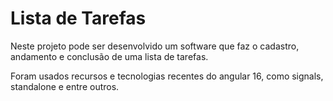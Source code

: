 # Lista de Tarefas

Neste projeto pode ser desenvolvido um software que faz o cadastro, andamento e conclusão de uma lista de tarefas.

Foram usados recursos e tecnologias recentes do angular 16, como signals, standalone e entre outros.
